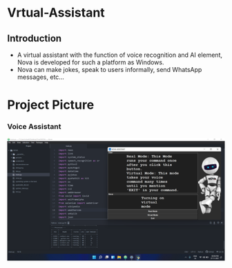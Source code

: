 # Vrtual-Assistant

## Introduction


- A virtual assistant with the function of voice recognition and AI element, Nova is developed for such a platform as Windows.
- Nova can make jokes, speak to users informally, send WhatsApp messages, etc… 

# Project Picture
### Voice Assistant
![N|Solid](https://github.com/shaik-safi/Vrtual-Assistant/blob/main/screenshot/testing%20Nova.png?raw=true)
